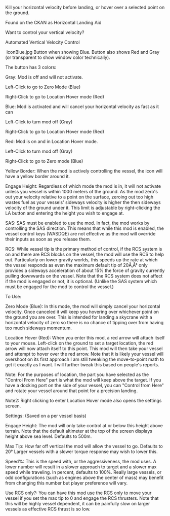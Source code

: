 ﻿Kill﻿﻿﻿﻿﻿﻿﻿﻿﻿﻿﻿﻿ your horizontal velocity before landing, or hover over a selected point on the ground.

Found on﻿ the CKAN﻿ as Horizontal Landing﻿ Aid

Want to control your vertical velocity?

Automated Vertical Velocity Control

﻿ iconBlue.jpg Button when showing Blue. Button also shows Red and Gray (or transparent to show window color technically).

The button has 3 colors:

Gray: Mod is off and will not activate.

Left-Click to go to Zero Mode (Blue)

Right-Click to go to Location Hover mode (Red)

Blue: Mod is activated and will cancel your horizontal velocity as fast as it can

Left-Click to turn mod off (Gray)

Right-Click to go to Location Hover mode (Red)

Red: Mod is on and in Location Hover mode.

Left-Click to turn mod off (Gray)

Right﻿-Click to go to Zero mode (Blue)

Yellow Border: When the mod is actively controlling the vessel, the icon will have a yellow border around it.

Engage Height: Regardless of which mode the mod is in, it will not activate unless you vessel is within 1000 meters of the ground. As the mod zero's out your velocity relative to a point on the surface, zeroing out too high wastes fuel as your vessels' sideways velocity is higher the then sideways velocity of the ground under it. This limit is adjustable by right-clicking the LA button and entering the height you wish to engage at.

SAS: SAS must be enabled to use the mod. In fact, the mod works by controlling the SAS direction. This means that while this mod is enabled, the vessel﻿ control keys (WASDQE) are not effective as the mod will override their inputs as soon as you release them.

RCS: While vessel tip is the primary method of control, if the RCS system is on and there are RCS blocks on the vessel, the mod will use the RCS to help out. Particularly on lower gravity worlds, this speeds up the rate at which the vessel responds as even the maximum default tip of 20Ã‚Â° only provides a sideways acceleration of about 15% the force of gravity currently pulling downwards on the vessel. Note that the RCS system does not affect if the mod is engaged or not, it is optional. (Unlike the SAS system which must be engaged for the mod to control the vessel.)

To Use:

Zero Mode (Blue): In this mode, the mod will simply cancel your horizontal velocity. Once canceled it will keep you hovering over whichever point on the ground you are over. This is intended for landing a skycrane with a horizontal velocity of zero so there is no chance of tipping over from having too much sideways momentum.

Location Hover (Red): When you enter this mod, a red arrow will attach itself to your mouse. Left-click on the ground to set a target location, the red arrow will now attach itself to this point. This mod will then take your vessel and attempt to hover over the red arrow. Note that it is likely your vessel will overshoot on its first approach I am still tweaking the move-to-point math to get it exactly as I want. I will further tweak this based on people's reports.

Note: For the purposes of location, the part you have selected as the "Control From Here" part is what the mod will keep above the target. If you have a docking port on the side of your vessel, you can "Control from Here" and rotate your vessel around that point for a precision landing.

Note2: Right clicking to enter Location Hover mode also opens the settings screen.

Settings: (Saved on a per vessel basis)

Engage Height: The mod will only take control at or below this height above terrain. Note that the default altimeter at the top of the screen displays height above sea level. Defaults to 500m.

Max Tip: How far off vertical the mod will allow the vessel to go. Defaults to 20° Larger vessels with a slower torque response may wish to lower this.

Speed﻿%: This is the speed with, or the aggressiveness, the mod uses. A lower number will result in a slower approach to target and a slower max speed while traveling. In percent, defaults to 100%. Really large vessels, or odd configurations (such as engines above the center of mass) may benefit from changing this number but player preference will vary.

Use RCS only?: You can have this mod use the RCS only to move your vessel if you set the max tip to 0 and engage the RCS thrusters. Note that this will be highly vessel dependent, it can be painfully slow on larger vessels as effective RCS thrust is so low.

